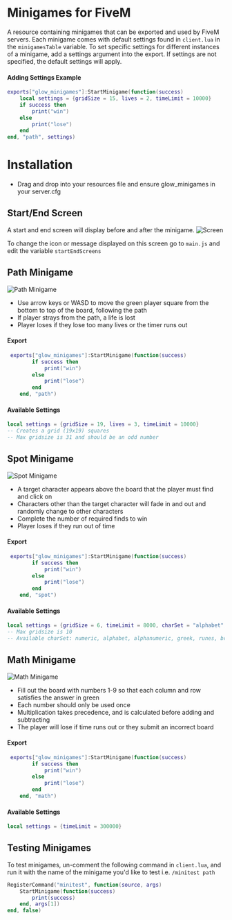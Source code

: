 # Minigames for FiveM 

A resource containing minigames that can be exported and used by FiveM servers. Each minigame comes with default settings found in `client.lua` in the `minigamesTable` variable. To set specific settings for different instances of a minigame, add a settings argument into the export. If settings are not specified, the default settings will apply.

#### Adding Settings Example
```lua
exports["glow_minigames"]:StartMinigame(function(success)
    local settings = {gridSize = 15, lives = 2, timeLimit = 10000}
    if success then
        print("win")
    else
        print("lose")
    end
end, "path", settings)
```

# Installation
- Drag and drop into your resources file and ensure glow_minigames in your server.cfg

## Start/End Screen 
A start and end screen will display before and after the minigame.
![Screen](https://i.imgur.com/CtebxES.png)

To change the icon or message displayed on this screen go to `main.js` and edit the variable `startEndScreens`


## Path Minigame
![Path Minigame](https://i.imgur.com/vMS6B9x.png)
- Use arrow keys or WASD to move the green player square from the bottom to top of the board, following the path
- If player strays from the path, a life is lost
- Player loses if they lose too many lives or the timer runs out

#### Export
```lua
 exports["glow_minigames"]:StartMinigame(function(success)
        if success then
            print("win")
        else
            print("lose")
        end
    end, "path")
```

#### Available Settings 
```lua
local settings = {gridSize = 19, lives = 3, timeLimit = 10000}
-- Creates a grid (19x19) squares
-- Max gridsize is 31 and should be an odd number
```

## Spot Minigame
![Spot Minigame](https://i.imgur.com/BFJ8HJh.png)
- A target character appears above the board that the player must find and click on
- Characters other than the target character will fade in and out and randomly change to other characters
- Complete the number of required finds to win
- Player loses if they run out of time

#### Export
```lua
 exports["glow_minigames"]:StartMinigame(function(success)
        if success then
            print("win")
        else
            print("lose")
        end
    end, "spot")
```

#### Available Settings 
```lua
local settings = {gridSize = 6, timeLimit = 8000, charSet = "alphabet", required = 10}
-- Max gridsize is 10
-- Available charSet: numeric, alphabet, alphanumeric, greek, runes, braille
```

## Math Minigame
![Math Minigame](https://i.imgur.com/P86r5TM.png)
- Fill out the board with numbers 1-9 so that each column and row satisfies the answer in green 
- Each number should only be used once
- Multiplication takes precedence, and is calculated before adding and subtracting
- The player will lose if time runs out or they submit an incorrect board

#### Export
```lua
 exports["glow_minigames"]:StartMinigame(function(success)
        if success then
            print("win")
        else
            print("lose")
        end
    end, "math")
```

#### Available Settings 
```lua
local settings = {timeLimit = 300000}
```

## Testing Minigames
To test minigames, un-comment the following command in `client.lua`, and run it with the name of the minigame you'd like to test i.e. `/minitest path`

```lua
RegisterCommand("minitest", function(source, args)
    StartMinigame(function(success)
        print(success)
    end, args[1])
end, false)
```